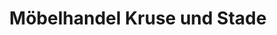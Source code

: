 ---
title: "Möbelhandel Kruse und Stade"
url: /leinefelde-worbis/moebelhandel-kruse-und-stade/
shop: Möbel
---
